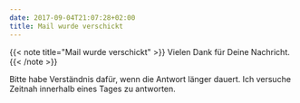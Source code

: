 ```yaml
---
date: 2017-09-04T21:07:28+02:00
title: Mail wurde verschickt
---
```


{{< note title="Mail wurde verschickt" >}}
Vielen Dank für Deine Nachricht.
{{< /note >}}

Bitte habe Verständnis dafür, wenn die Antwort länger dauert. Ich versuche Zeitnah innerhalb eines Tages zu antworten.
